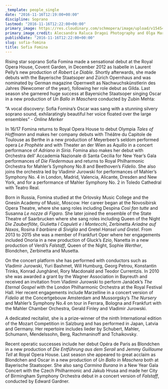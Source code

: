```yaml
---
_template: people_single
date: "2016-11-16T12:19:00+00:00"
discipline: Soprano
lastmod: "2016-11-16T12:22:00+00:00"
primary_image: https://res.cloudinary.com/schmopera/image/upload/v1545409169/media/webhook-uploads/1479298717286/2016-11-16---Sofia-Fomina-credit-Alecsandra-Raluca-Dragoi-Olga-Martinez.jpg.jpg
primary_image_credit: Alecsandra Raluca Dragoi Photography and Olga Martinez Designs
publishDate: "2016-11-16T12:22:00+00:00"
slug: sofia-fomina
title: Sofia Fomina
---
```


Rising star soprano Sofia Fomina made a sensational debut at the Royal Opera House, Covent Garden, in December 2012 as Isabelle in Laurent Pelly’s new production of *Robert Le Diable*. Shortly afterwards, she made debuts with the Bayerische Staatsoper and Zürich Opernhaus and was nominated by German magazine Opernwelt as Nachwuchskünstlerin des Jahres (Newcomer of the year), following her role debut as Gilda. Last season she garnered huge success at Bayersiche Staatsoper singing Oscar in a new production of *Un Ballo in Maschera* conducted by Zubin Mehta:

“A vocal discovery: Sofia Fomina’s Oscar was sang with a stunning silvery soprano sound, exhilaratingly beautiful her voice floated over the large ensembles” - *Online Merker*

In 16/17 Fomina returns to Royal Opera House to debut Olympia *Tales of Hoffmann* and makes her company debuts with Théâtre du Capitole de Toulouse as Berthe in a new production of Meyerbeer’s seldom performed opera *Le Prophète* and with Theater an der Wien as Aquillo in a concert performance of *Adriano in Siria*. Fomina also makes her debut with Orchestra dell’ Accademia Nazionale di Santa Cecilia for New Year’s Gala performances of *Die Fledermaus* and returns to Royal Philharmonic Orchestra for Mahler’s Symphony No.8 and Beethoven’s *Fidelio*. She also joins the orchestra led by Vladimir Jurowski for performances of Mahler’s Symphony No. 4 in London, Madrid, Valencia, Alicante, Dresden and New York, and for a performance of Mahler Symphony No. 2 in Toledo Cathedral with Teatro Real.

Born in Russia, Fomina studied at the Orlovsky Music College and the Gnesin Academy of Music, Moscow. Her career began at the Novosibirsk Opera Theatre, where she sang roles including Despina *Così fan tutte* and Susanna *Le nozze di Figaro.* She later joined the ensemble of the State Theatre of Saarbrucken where she sang roles including Queen of the Night *Die Zauberflöte*, Giulietta *I Capuleti e i Montecchi*, Zerbinetta *Ariadne auf Naxos*, Rosina *Il barbiere di Siviglia* and Gretel *Hansel und Gretel*. From 2013 to 2015 she was a member of Frankfurt Oper where her engagements included Onoria in a new production of Gluck’s *Ezio*, Nanetta in a new production of Verdi’s *Falstaff*, Queen of the Night, Sophie *Werther*, Blondchen, Zerbinetta and Musetta.

On the concert platform she has performed with conductors such as Vladimir Jurowski, Yuri Bashmet, Will Humburg, Georg Petrou, Konstantin Trinks, Konrad Junghänel, Rory Macdonald and Teodor Currentzis. In 2010 she was awarded a grant by the Wagner Association in Bayreuth and received an invitation from Vladimir Jurowski to perform Janáček’s *The Eternal Gospel* with the London Philharmonic Orchestra at the Royal Festival Hall. Her recent engagements include Marzelline in a concert version of *Fidelio* at the Concertgebouw Amsterdam and Mussorgsky’s *The Nursery* and Mahler’s Symphony No.4 on tour in Ferrara, Bologna and Frankfurt with the Mahler Chamber Orchestra, Gerald Finley and Vladimir Jurowski.

A dedicated recitalist, she is a prize-winner of the ninth International edition of the Mozart Competition in Salzburg and has performed in Japan, Latvia and Germany. Her repertoire includes lieder by Schubert, Mahler, Schumann, Mendelssohn, Berg, Rachmaninoff and Tchaikovsky.

Recent operatic successes include her debut Opéra de Paris as Blondchen in a new production of *Die Entführung aus dem Serail* and Jemmy *Guillaume Tell* at Royal Opera House. Last season she appeared to great acclaim as Blondchen and Oscar in a new production of *Un Ballo in Maschera* both at Bayerische Staatsoper. She also sang *Carmina Burana* in a New Year Gala Concert with the Czech Philharmonic and Jakub Hrusa and made her City of Birmingham Symphony Orchestra debut in a concert version of *Falstaff*, conducted by Edward Gardner.
